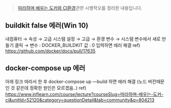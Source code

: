 > [따라하며 배우는 도커와 CI환경](https://www.inflearn.com/course/%EC%8A%A4%ED%94%84%EB%A7%81%EB%B6%80%ED%8A%B8-%ED%95%B5%EC%8B%AC%EC%9B%90%EB%A6%AC-%ED%99%9C%EC%9A%A9/dashboard)관련 시행착오를 정리한 내용입니다.


## buildkit false 에러(Win 10)
내컴퓨터 → 속성 → 고급 시스템 설정 → 고급 → 환경 변수  → 시스템 변수에서
새로 만들기 클릭 → 변수 : DOCKER_BUILDKIT  값 : 0 입력하면 에러 해결
ref) https://github.com/docker/docs/pull/17635

## docker-compose up 에러
아래 링크 따라서 한 후 docker-compose up —build 하면 에러 해결
(노드 버전때문인 것 같은데 정확한 원인은 모르겠음..)
ref) https://www.inflearn.com/course/lecture?courseSlug=따라하며-배우는-도커-ci&unitId=52120&category=questionDetail&tab=community&q=804213
